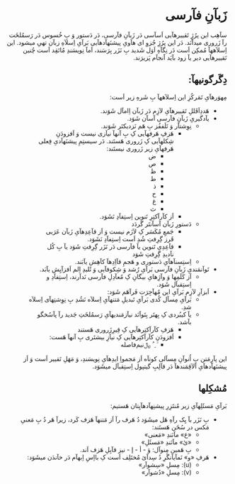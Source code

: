 <div dir="rtl">

# زَبآنِ فآرسی

سآهِب این پرُژٍ تَقییرهآیی اَسآسی دَر زَبآنِ فآرسی، دَر دَستور وَ بِ خُسوس دَر رَسمُلخَت رآ زَروری میدآنَد.
دَر این پرُژِ جُزوِ ای هآویِ پیشنَهآدهآیی بَرآیِ اِسلآهِ زبآن تهیِ میشود. این اِسلآههآ مُمکِن اَست دَر نِگآهِ اَوَل شَدید بِ نَزَر بِرَسَند، اَمآ نِویسَندِ مُاتَقِد اَست چُنین تَقییرهآیی دیر یآ زود بآیَد اََنجآم پَزیرَند.

## دِگَرگونیهآ:
مِهوَرهآیِ تَمَرکُزِ این اِسلآههآ بِ شَرهِ زیر اَست:

* هَددِاَقَللِ تَقییرهآیِ لآزِم دَر زَبآن اِامآل شَوَند.
* یآدگیریِ زَبآنِ فآرسی آسآن شَوَد.
    * نِوِشتآر وَ تَلَففُز بِ هَم نَزدیکتَر شَوَند.
        * هَزفِ هَرفهآیی کِ بِ آنهآ نیآزی نیست وَ اَفزودَنِ شِکلهآیی کِ زَروری هَستَند. دَر سیستِمِ پیشنَهآدیِ فِعلی هَرفهآیِ زیر زَروری نیستَند:
            * ض
            * ص
            * ظ
            * ط
            * ذ
            * ح
            * غ
            * ث
        * اَز کآرآکتِرِ تَنوین اِستِفآدِ نَشَوَد.
    * دَستورِ زَبآن آسآنتَر گَردَد
        * جَمعِ مُکَسَر کِ لآزَم نیست وَ اَز قآعِدِهآیِ زَبآن عَرَبی قَرز گِرِفتِ شُدِ اَست اِستِفآدِ نَشَوَد.
        * قآعِدِیِ تَنوین یآ فآرسی دَر نَزَر گِرِفتِ شَوَد یآ بِ کُل نآدیدِ گِرِفتِ شَوَد
    * اِستِسنآهآیِ دَستوری و هَجمِ قآاِدِهآ کآهِش یآبَند.
* تَوآنمَندیِ زَبآنِ فآرسی بَرآیِ رُشد وَ شِکوفآیی وَ تُلیدِ اِلم اَفزآیِش یآبَد.
    * اَز کَلَمِها وَ وآژِهایِ بیگانِ کِ مُعآدِلِ فآرسی نَدآرند، اِستِفآدِ و اِستِقبآل شَوَد.
* اَبزآرِ لآزِم بَرآیِ این مُهآجِرَت فَرآهَم شَوَد:
    * بَرآیِ مِسآل کُدی بَرآیِ تَبدیلِ مَتنهآیِ اِسلآه نَشُدِ بِ نِوِشتِهآی اِسلآه شدِ.
    * یآ کیبُردی کِ بِهتَر بِتَوآنَد نیآزمَندیهآیِ رَسمُلخَتِ جَدید رآ پآسُخگو بآشد.
        * هَزفِ کآرآکتِرهآیی کِ قِیرِزَروری هَستند
        * اَفزودَنِ کآرآکتِرهآیی کِ نیآزِ بیشتَری بِ آنهآ هَست:
            *  َ‌ ِ ُ ﷼نیم‌فاصله

این پآرِمَتن بِ اُنوآنِ مِسآلی کوتآه اَز مَجمواِ ایدِهآیِ نِویسَندِ، وَ مَهَلِ تَقییر اَست وَ اَز پیشنَهآدهآیِ اَلآقِمَندهآ دَر قآلِبِ گیتپول اِستِقبآل میشَوَد.
## مُشکِلها
بَرآیِ مَسئَلِهآیِ زیر مُنتَزِرِ پیشنِهآدهآیِتان هَستیم:

* بِ نَزَر بآ یِک رآهِ هَل میشَوَد دُ هَرف رآ اَز مَتنهآ هَزف کَرد، زیرآ هَر دُ بِ مَعنیِ مَکس در سُخَن هَستَند:
    * «ع» مآنَندِ «مَعنی»
    * «ئ» مآنَندِ «مَسئَلِ» 
    * بِ هَمین مِنوآل: ؤ - أ - إ - نیز قآبِلِ هَزف اَند.
* هَرفِ «و» نَمآیآنگَرِ دُ سِدآیَ مُختَلِف اَست کِ بااِسِ اِبهآم دَر خآندَن میشَوَد:
    * (u): مِسلِ «سِشوآر»
    * (v): مِسلِ «دُشوآر»
</div>
